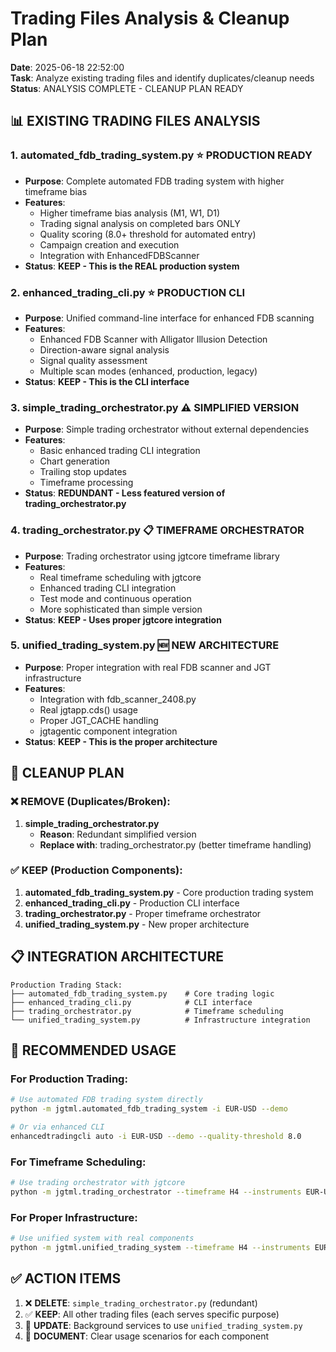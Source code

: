 # Trading Files Analysis & Cleanup Plan

**Date**: 2025-06-18 22:52:00  
**Task**: Analyze existing trading files and identify duplicates/cleanup needs  
**Status**: ANALYSIS COMPLETE - CLEANUP PLAN READY

## 📊 **EXISTING TRADING FILES ANALYSIS**

### 1. **automated_fdb_trading_system.py** ⭐ **PRODUCTION READY**
- **Purpose**: Complete automated FDB trading system with higher timeframe bias
- **Features**:
  - Higher timeframe bias analysis (M1, W1, D1)
  - Trading signal analysis on completed bars ONLY
  - Quality scoring (8.0+ threshold for automated entry)
  - Campaign creation and execution
  - Integration with EnhancedFDBScanner
- **Status**: **KEEP - This is the REAL production system**

### 2. **enhanced_trading_cli.py** ⭐ **PRODUCTION CLI**
- **Purpose**: Unified command-line interface for enhanced FDB scanning
- **Features**:
  - Enhanced FDB Scanner with Alligator Illusion Detection
  - Direction-aware signal analysis
  - Signal quality assessment
  - Multiple scan modes (enhanced, production, legacy)
- **Status**: **KEEP - This is the CLI interface**

### 3. **simple_trading_orchestrator.py** ⚠️ **SIMPLIFIED VERSION**
- **Purpose**: Simple trading orchestrator without external dependencies
- **Features**:
  - Basic enhanced trading CLI integration
  - Chart generation
  - Trailing stop updates
  - Timeframe processing
- **Status**: **REDUNDANT - Less featured version of trading_orchestrator.py**

### 4. **trading_orchestrator.py** 📋 **TIMEFRAME ORCHESTRATOR**
- **Purpose**: Trading orchestrator using jgtcore timeframe library
- **Features**:
  - Real timeframe scheduling with jgtcore
  - Enhanced trading CLI integration
  - Test mode and continuous operation
  - More sophisticated than simple version
- **Status**: **KEEP - Uses proper jgtcore integration**

### 5. **unified_trading_system.py** 🆕 **NEW ARCHITECTURE** 
- **Purpose**: Proper integration with real FDB scanner and JGT infrastructure
- **Features**:
  - Integration with fdb_scanner_2408.py
  - Real jgtapp.cds() usage
  - Proper JGT_CACHE handling
  - jgtagentic component integration
- **Status**: **KEEP - This is the proper architecture**

## 🎯 **CLEANUP PLAN**

### ❌ **REMOVE** (Duplicates/Broken):
1. **simple_trading_orchestrator.py** 
   - **Reason**: Redundant simplified version
   - **Replace with**: trading_orchestrator.py (better timeframe handling)

### ✅ **KEEP** (Production Components):
1. **automated_fdb_trading_system.py** - Core production trading system
2. **enhanced_trading_cli.py** - Production CLI interface  
3. **trading_orchestrator.py** - Proper timeframe orchestrator
4. **unified_trading_system.py** - New proper architecture

## 📋 **INTEGRATION ARCHITECTURE**

```
Production Trading Stack:
├── automated_fdb_trading_system.py    # Core trading logic
├── enhanced_trading_cli.py            # CLI interface
├── trading_orchestrator.py            # Timeframe scheduling  
└── unified_trading_system.py          # Infrastructure integration
```

## 🚀 **RECOMMENDED USAGE**

### **For Production Trading**:
```bash
# Use automated FDB trading system directly
python -m jgtml.automated_fdb_trading_system -i EUR-USD --demo

# Or via enhanced CLI
enhancedtradingcli auto -i EUR-USD --demo --quality-threshold 8.0
```

### **For Timeframe Scheduling**:
```bash
# Use trading orchestrator with jgtcore
python -m jgtml.trading_orchestrator --timeframe H4 --instruments EUR-USD --demo
```

### **For Proper Infrastructure**:
```bash
# Use unified system with real components
python -m jgtml.unified_trading_system --timeframe H4 --instruments EUR-USD
```

## ✅ **ACTION ITEMS**

1. ❌ **DELETE**: `simple_trading_orchestrator.py` (redundant)
2. ✅ **KEEP**: All other trading files (each serves specific purpose)
3. 🔄 **UPDATE**: Background services to use `unified_trading_system.py`
4. 📝 **DOCUMENT**: Clear usage scenarios for each component 